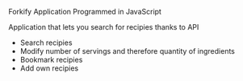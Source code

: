 Forkify Application
Programmed in JavaScript

Application that lets you search for recipies thanks to API
- Search recipies
- Modify number of servings and therefore quantity of ingredients
- Bookmark recipies
- Add own recipies
